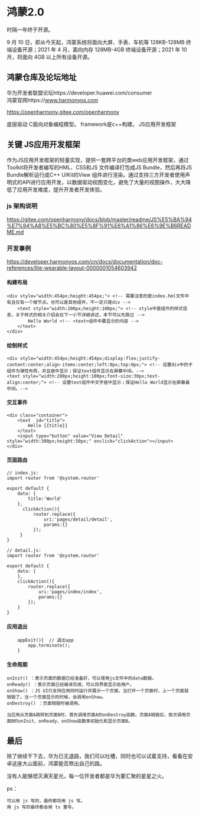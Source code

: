 # 鸿蒙2.0

时隔一年终于开源。  

9 月 10 日，即从今天起，鸿蒙系统将面向大屏、手表、车机等 128KB-128MB 终端设备开源；2021 年 4 月，面向内存 128MB-4GB 终端设备开源；2021 年 10 月，将面向 4GB 以上所有设备开源。

## 鸿蒙仓库及论坛地址
华为开发者联盟论坛https://developer.huawei.com/consumer  
鸿蒙官网https://www.harmonyos.com

https://openharmony.gitee.com/openharmony

底层驱动 C面向对象编程模型。
framework是c++构建。
JS应用开发框架


## 关键 JS应用开发框架

作为JS应用开发框架的轻量实现，提供一套跨平台的类web应用开发框架，通过Toolkit将开发者编写的HML、CSS和JS 文件编译打包成JS Bundle，然后再将JS Bundle解析运行成C++ UIKit的View 组件进行渲染。通过支持三方开发者使用声明式的API进行应用开发，以数据驱动视图变化，避免了大量的视图操作，大大降低了应用开发难度，提升开发者开发体验。

### js 架构说明 


https://gitee.com/openharmony/docs/blob/master/readme/JS%E5%BA%94%E7%94%A8%E5%BC%80%E5%8F%91%E6%A1%86%E6%9E%B6README.md

### 开发事例

https://developer.harmonyos.com/cn/docs/documentation/doc-references/lite-wearable-layout-0000001054603942

#### 构建布局

```
<div style="width:454px;height:454px;"> <!-- 需要注意的是index.hml文件中有且仅有一个根节点。也可以是其他组件，不一定只是div -->
    <text style="width:200px;height:100px;"> <!-- style中是组件的样式信息，关于样式的相关介绍会在下一小节详细讲述，本节可以先跳过 -->
        Hello World <!-- <text>组件中要显示的内容 -->
    </text>
</div>

```

#### 绘制样式


```
<div style="width:454px;height:454px;display:flex;justify-content:center;align-items:center;left:0px;top:0px;"> <!-- 设置div中的子组件为弹性布局，并且居中显示；保证text组件显示在屏幕中间。-->
<text style="width:200px;height:100px;font-size:30px;text-align:center;"> <!-- 设置text组件中文字居中显示；保证Hello World显示在屏幕最中间。-->

```
#### 交互事件

```
<div class="container">
    <text  id="title">
        Hello {{title}}
    </text>
    <input type="button" value="View Detail" style="width:300px;height:50px;" onclick="clickAction"></input>
</div>

```
#### 页面路由
```
// index.js:
import router from '@system.router'
 
export default {
    data: {
        title:'World'
    },
      clickAction(){
          router.replace({
              uri:'pages/detail/detail',
              params:{}
          });
     }
}

// detail.js:
import router from '@system.router'
 
export default {
    data: {
    },
    clickAction(){
        router.replace({
            uri:'pages/index/index',
            params:{}
        });
    }
}

```

#### 应用退出
```
    appExit(){  // 退出app
        app.terminate();
    }

```


#### 生命周期
```
onInit() ：表示页面的数据已经准备好，可以使用js文件中的data数据。
onReady() ：表示页面已经编译完成，可以将界面显示给用户。
onShow() ：JS UI只支持应用同时运行并展示一个页面，当打开一个页面时，上一个页面就销毁了。当一个页面显示的时候，会调用onShow。
onDestroy() ：页面销毁时被调用。

当应用从页面A跳转到页面B时，首先调用页面A的onDestroy函数。页面A销毁后，依次调用页面B的onInit、onReady、onShow函数来初始化和显示页面B。

```


## 最后
除了继续干下去，华为已无退路，我们可以吐槽，同时也可以试着支持，看看在安卓这座大山面前，鸿蒙能否熬出自己的路。

没有人能够熄灭满天星光，每一位开发者都是华为要汇聚的星星之火。

ps：
```
可以用 js 写的，最终都将用 js 写。
用 js 写的最终都会用 ts 重写。
```
